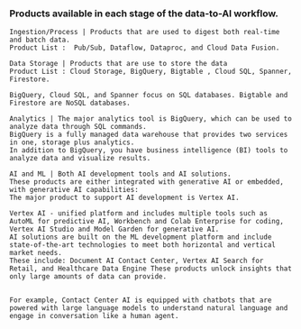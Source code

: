 ### Products available in each stage of the data-to-AI workflow.

    Ingestion/Process | Products that are used to digest both real-time and batch data.
    Product List :  Pub/Sub, Dataflow, Dataproc, and Cloud Data Fusion.

    Data Storage | Products that are use to store the data
    Product List : Cloud Storage, BigQuery, Bigtable , Cloud SQL, Spanner, Firestore.

    BigQuery, Cloud SQL, and Spanner focus on SQL databases. Bigtable and Firestore are NoSQL databases.

    Analytics | The major analytics tool is BigQuery, which can be used to analyze data through SQL commands.
    BigQuery is a fully managed data warehouse that provides two services in one, storage plus analytics.
    In addition to BigQuery, you have business intelligence (BI) tools to analyze data and visualize results.

    AI and ML | Both AI development tools and AI solutions.
    These products are either integrated with generative AI or embedded, with generative AI capabilities: 
    The major product to support AI development is Vertex AI.

    Vertex AI - unified platform and includes multiple tools such as AutoML for predictive AI, Workbench and Colab Enterprise for coding, Vertex AI Studio and Model Garden for generative AI.
    AI solutions are built on the ML development platform and include state-of-the-art technologies to meet both horizontal and vertical market needs.
    These include: Document AI Contact Center, Vertex AI Search for Retail, and Healthcare Data Engine These products unlock insights that only large amounts of data can provide.

    
    For example, Contact Center AI is equipped with chatbots that are powered with large language models to understand natural language and engage in conversation like a human agent.